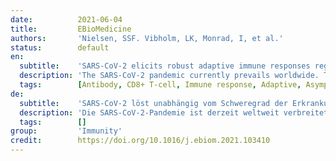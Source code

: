 ```yaml
---
date:          2021-06-04
title:         EBioMedicine
authors:       'Nielsen, SSF. Vibholm, LK, Monrad, I, et al.'
status:        default
en:
  subtitle:    'SARS-CoV-2 elicits robust adaptive immune responses regardless of disease severity'
  description: 'The SARS-CoV-2 pandemic currently prevails worldwide. To understand the immunological signature of SARS-CoV-2 infections and aid the search and evaluation of new treatment modalities and vaccines, comprehensive characterization of adaptive immune responses towards SARS-CoV-2 is needed. We included 203 recovered SARS-CoV-2 infected patients in Denmark between April 3rd and July 9th 2020, at least 14 days after COVID-19 symptom recovery. The participants had experienced a range of disease severities from asymptomatic to severe. We collected plasma, serum and PBMC’s for analysis of SARS-CoV-2 specific antibody response by Meso Scale analysis including other coronavirus strains, ACE2 competition, IgA ELISA, pseudovirus neutralization capacity, and dextramer flow cytometry analysis of CD8+ T cells. The immunological outcomes were compared amongst severity groups within the cohort, and 10 pre-pandemic SARS-CoV-2 negative controls. We report broad serological profiles within the cohort, detecting antibody binding to other human coronaviruses. 202(>99%) participants had SARS-CoV-2 specific antibodies, with SARS-CoV-2 neutralization and spike-ACE2 receptor interaction blocking observed in 193(95%) individuals. A significant positive correlation (r=0.7804) between spike-ACE2 blocking antibody titers and neutralization potency was observed. Further, SARS-CoV-2 specific CD8+ T-cell responses were clear and quantifiable in 95 of 106(90%) HLA-A2+ individuals. The viral surface spike protein was identified as the dominant target for both neutralizing antibodies and CD8+ T-cell responses. Overall, the majority of patients had robust adaptive immune responses, regardless of their disease severity.'
  tags:        [Antibody, CD8+ T-cell, Immune response, Adaptive, Asymptomatic, Severe, Corona, Virus]
de:
  subtitle:    'SARS-CoV-2 löst unabhängig vom Schweregrad der Erkrankung robuste adaptive Immunreaktionen aus'
  description: 'Die SARS-CoV-2-Pandemie ist derzeit weltweit verbreitet. Um die immunologische Signatur von SARS-CoV-2-Infektionen zu verstehen und die Suche und Bewertung neuer Behandlungsmethoden und Impfstoffe zu unterstützen, ist eine umfassende Charakterisierung der adaptiven Immunantwort auf SARS-CoV-2 erforderlich. Wir haben 203 genesene SARS-CoV-2-infizierte Patienten in Dänemark zwischen dem 3. April und dem 9. Juli 2020, mindestens 14 Tage nach Auftreten der COVID-19-Symptome, untersucht. Die Teilnehmer hatten eine Reihe von Krankheitsschweregraden erlebt, von asymptomatisch bis schwer. Wir sammelten Plasma, Serum und PBMCs zur Analyse der SARS-CoV-2-spezifischen Antikörperreaktion mittels Meso-Scale-Analyse, einschließlich anderer Coronavirus-Stämme, ACE2-Konkurrenz, IgA-ELISA, Pseudovirus-Neutralisierungskapazität und Dextramer-Durchflusszytometrie-Analyse von CD8+ T-Zellen. Die immunologischen Ergebnisse wurden zwischen den Schweregradgruppen innerhalb der Kohorte und 10 präpandemischen SARS-CoV-2-negativen Kontrollen verglichen. Wir berichten über ein breites serologisches Profil innerhalb der Kohorte, das Antikörperbindungen gegen andere humane Coronaviren nachweist. 202 (>99 %) der Teilnehmer wiesen SARS-CoV-2-spezifische Antikörper auf, wobei bei 193 (95 %) Personen eine Neutralisierung von SARS-CoV-2 und eine Blockierung der Spike-ACE2-Rezeptor-Interaktion beobachtet wurde. Es wurde eine signifikante positive Korrelation (r=0,7804) zwischen den Spike-ACE2 blockierenden Antikörpertitern und der Neutralisierungskraft festgestellt. Darüber hinaus waren SARS-CoV-2-spezifische CD8+ T-Zell-Reaktionen bei 95 von 106 (90 %) HLA-A2+ Personen eindeutig und quantifizierbar. Das virale Oberflächen-Spike-Protein wurde als dominantes Ziel sowohl für neutralisierende Antikörper als auch für CD8+ T-Zell-Reaktionen identifiziert. Insgesamt zeigte die Mehrheit der Patienten unabhängig vom Schweregrad der Erkrankung robuste adaptive Immunantworten.' 
  tags:        []
group:         'Immunity'
credit:        https://doi.org/10.1016/j.ebiom.2021.103410
---
```

